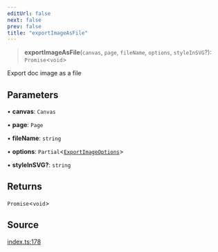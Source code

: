 ```yaml
---
editUrl: false
next: false
prev: false
title: "exportImageAsFile"
---
```


> **exportImageAsFile**(`canvas`, `page`, `fileName`, `options`, `styleInSVG`?): `Promise`\<`void`\>

Export doc image as a file

## Parameters

• **canvas**: `Canvas`

• **page**: `Page`

• **fileName**: `string`

• **options**: `Partial`\<[`ExportImageOptions`](/api-export/type-aliases/exportimageoptions/)\>

• **styleInSVG?**: `string`

## Returns

`Promise`\<`void`\>

## Source

[index.ts:178](https://github.com/dakhetov/dgmjs/blob/main/packages/export/src/index.ts#L178)

